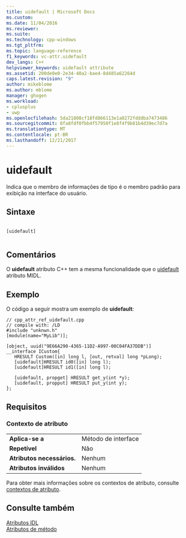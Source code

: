 ```yaml
---
title: uidefault | Microsoft Docs
ms.custom: 
ms.date: 11/04/2016
ms.reviewer: 
ms.suite: 
ms.technology: cpp-windows
ms.tgt_pltfrm: 
ms.topic: language-reference
f1_keywords: vc-attr.uidefault
dev_langs: C++
helpviewer_keywords: uidefault attribute
ms.assetid: 200de0e0-2e34-40a2-bae4-8d485a62264d
caps.latest.revision: "9"
author: mikeblome
ms.author: mblome
manager: ghogen
ms.workload:
- cplusplus
- uwp
ms.openlocfilehash: 5da21808cf18fd866113e1a0272fdddba7473486
ms.sourcegitcommit: 8fa8fdf0fbb4f57950f1e8f4f9b81b4d39ec7d7a
ms.translationtype: MT
ms.contentlocale: pt-BR
ms.lasthandoff: 12/21/2017
---
```

# <a name="uidefault"></a>uidefault
Indica que o membro de informações de tipo é o membro padrão para exibição na interface do usuário.  
  
## <a name="syntax"></a>Sintaxe  
  
```  
  
[uidefault]  
  
```  
  
## <a name="remarks"></a>Comentários  
 O **uidefault** atributo C++ tem a mesma funcionalidade que o [uidefault](http://msdn.microsoft.com/library/windows/desktop/aa367292) atributo MIDL.  
  
## <a name="example"></a>Exemplo  
 O código a seguir mostra um exemplo de **uidefault**:  
  
```  
// cpp_attr_ref_uidefault.cpp  
// compile with: /LD  
#include "unknwn.h"  
[module(name="MyLib")];  
  
[object, uuid("9E66A290-4365-11D2-A997-00C04FA37DDB")]  
__interface ICustom{  
   HRESULT Custom([in] long l, [out, retval] long *pLong);  
   [uidefault]HRESULT id0([in] long l);  
   [uidefault]HRESULT id1([in] long l);  
  
   [uidefault, propget] HRESULT get_y(int *y);  
   [uidefault, propput] HRESULT put_y(int y);  
};  
```  
  
## <a name="requirements"></a>Requisitos  
  
### <a name="attribute-context"></a>Contexto de atributo  
  
|||  
|-|-|  
|**Aplica-se a**|Método de interface|  
|**Repetível**|Não|  
|**Atributos necessários.**|Nenhum|  
|**Atributos inválidos**|Nenhum|  
  
 Para obter mais informações sobre os contextos de atributo, consulte [contextos de atributo](../windows/attribute-contexts.md).  
  
## <a name="see-also"></a>Consulte também  
 [Atributos IDL](../windows/idl-attributes.md)   
 [Atributos de método](../windows/method-attributes.md)   
